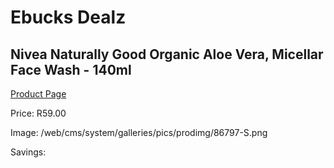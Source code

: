 
# Ebucks Dealz
## Nivea Naturally Good Organic Aloe Vera, Micellar Face Wash - 140ml
[Product Page](https://www.ebucks.com/web/shop/productSelected.do?prodId=1169907240&catId=1186086453)

Price: R59.00

Image: /web/cms/system/galleries/pics/prodimg/86797-S.png

Savings: 


	